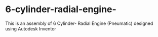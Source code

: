# 6-cylinder-radial-engine-
This is an assembly of 6 Cylinder- Radial Engine (Pneumatic) designed using Autodesk Inventor
